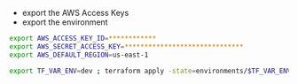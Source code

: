 * export the AWS Access Keys
* export the environment
```bash
export AWS_ACCESS_KEY_ID=************
export AWS_SECRET_ACCESS_KEY=******************************
export AWS_DEFAULT_REGION=us-east-1

export TF_VAR_ENV=dev ; terraform apply -state=environments/$TF_VAR_ENV/terraform.tfstate -var-file=environments/$TF_VAR_ENV/main.tfvars
```